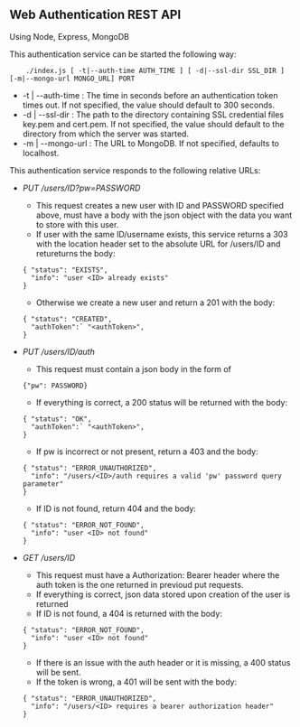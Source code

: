 ## Web Authentication REST API

Using Node, Express, MongoDB

This authentication service can be started the following way:
```
    ./index.js [ -t|--auth-time AUTH_TIME ] [ -d|--ssl-dir SSL_DIR ] [-m|--mongo-url MONGO_URL] PORT
```
  * -t | --auth-time : The time in seconds before an authentication token times out. If not specified, the value should default to 300 seconds.
  * -d | --ssl-dir : The path to the directory containing SSL credential files key.pem and cert.pem. If not specified, the value should default to the directory from which the server was started.
  * -m | --mongo-url : The URL to MongoDB. If not specified, defaults to localhost.

This authentication service responds to the following relative URLs:

  * *PUT /users/ID?pw=PASSWORD*
    * This request creates a new user with ID and PASSWORD specified above, must have a body with the json object with the data you want to store with this user.
    * If user with the same ID/username exists, this service returns a 303 with the location header set to the absolute URL for /users/ID and retureturns the body: 
    ```
    { "status": "EXISTS",
      "info": "user <ID> already exists"
    }
    ```
    * Otherwise we create a new user and return a 201 with the body:
    ```
    { "status": "CREATED",
      "authToken":` "<authToken>", 
    }
    ```
 
 * *PUT /users/ID/auth*
    * This request must contain a json body in the form of 
    ```
    {"pw": PASSWORD}
    ```
    * If everything is correct, a 200 status will be returned with the body:
    ```
    { "status": "OK",
      "authToken":` "<authToken>", 
    }
    ```
    * If pw is incorrect or not present, return a 403 and the body: 
    ```
    { "status": "ERROR_UNAUTHORIZED",
      "info": "/users/<ID>/auth requires a valid 'pw' password query parameter"
    }
    ```
    * If ID is not found, return 404 and the body:
    ```
    { "status": "ERROR_NOT_FOUND",
      "info": "user <ID> not found"
    }
    ```
 
 * *GET /users/ID*
    * This request must have a Authorization: Bearer <authToken> header where the auth token is the one returned in previoud put requests.
    * If everything is correct, json data stored upon creation of the user is returned
    * If ID is not found, a 404 is returned with the body:
    ```
    { "status": "ERROR_NOT_FOUND",
      "info": "user <ID> not found"
    }
    ```
    * If there is an issue with the auth header or it is missing, a 400 status will be sent.
    * If the token is wrong, a 401 will be sent with the body:
    ```
    { "status": "ERROR_UNAUTHORIZED",
      "info": "/users/<ID> requires a bearer authorization header"
    }
    ```

